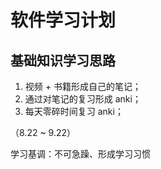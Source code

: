 # 软件学习计划

## 基础知识学习思路

1. 视频 + 书籍形成自己的笔记；
2. 通过对笔记的复习形成 anki；
3. 每天零碎时间复习 anki；

（8.22 ~ 9.22）

学习基调：不可急躁、形成学习习惯